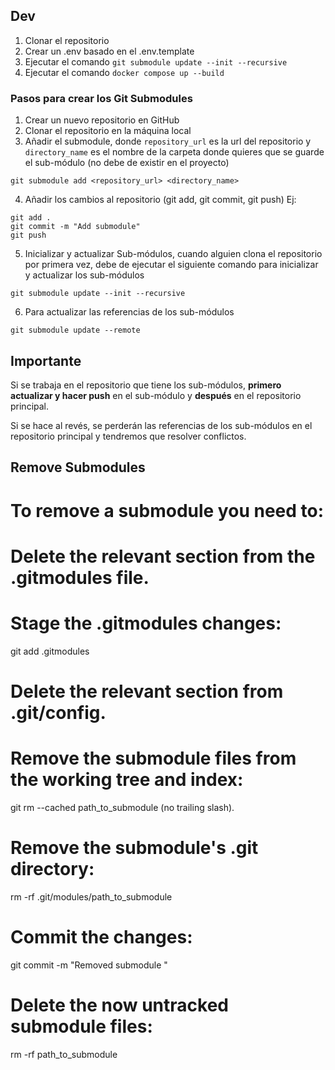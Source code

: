 ## Dev

1. Clonar el repositorio
2. Crear un .env basado en el .env.template
3. Ejecutar el comando `git submodule update --init --recursive`
3. Ejecutar el comando `docker compose up --build`


### Pasos para crear los Git Submodules


1. Crear un nuevo repositorio en GitHub
2. Clonar el repositorio en la máquina local
3. Añadir el submodule, donde `repository_url` es la url del repositorio y `directory_name` es el nombre de la carpeta donde quieres que se guarde el sub-módulo (no debe de existir en el proyecto)
```
git submodule add <repository_url> <directory_name>
```
4. Añadir los cambios al repositorio (git add, git commit, git push)
Ej:
```
git add .
git commit -m "Add submodule"
git push
```
5. Inicializar y actualizar Sub-módulos, cuando alguien clona el repositorio por primera vez, debe de ejecutar el siguiente comando para inicializar y actualizar los sub-módulos
```
git submodule update --init --recursive
```
6. Para actualizar las referencias de los sub-módulos
```
git submodule update --remote
```


## Importante
Si se trabaja en el repositorio que tiene los sub-módulos, **primero actualizar y hacer push** en el sub-módulo y **después** en el repositorio principal. 

Si se hace al revés, se perderán las referencias de los sub-módulos en el repositorio principal y tendremos que resolver conflictos.


## Remove Submodules

# To remove a submodule you need to:

# Delete the relevant section from the .gitmodules file.
# Stage the .gitmodules changes:
git add .gitmodules
# Delete the relevant section from .git/config.
# Remove the submodule files from the working tree and index:
git rm --cached path_to_submodule (no trailing slash).
# Remove the submodule's .git directory:
rm -rf .git/modules/path_to_submodule
# Commit the changes:
git commit -m "Removed submodule <name>"
# Delete the now untracked submodule files:
rm -rf path_to_submodule